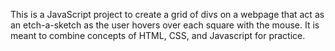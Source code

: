 This is a JavaScript project to create a grid of divs on a webpage that act as an etch-a-sketch as the user hovers over each square with the mouse. It is meant to combine concepts of HTML, CSS, and Javascript for practice.